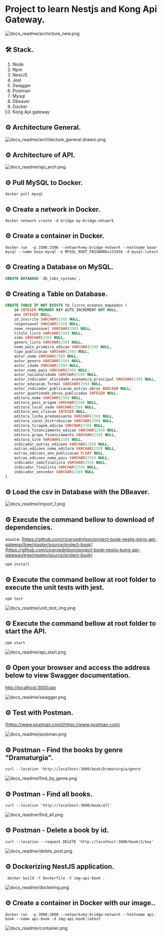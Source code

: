 # Project to learn Nestjs and Kong Api Gateway.

![docs_readme/archicture_new.png](docs_readme/nest-og.png)

## 🛠 Stack.

<ol>
  <li>Node</li>
  <li>Npm</li>
  <li>NestJS</li>
  <li>Jest</li>
  <li>Swagger</li>
  <li>Postman</li>
  <li>Mysql</li>
  <li>Dbeaver</li>
  <li>Docker</li>  
  <li>Kong Api gateway</li>
</ol>

## ⚙️ Architecture General.

![docs_readme/architecture_general.drawio.png](docs_readme/architecture_general.drawio.png)

## ⚙️ Architecture of API.

![docs_readme/api_arch.png](docs_readme/api_arch.png)


## ⚙️ Pull MySQL to Docker.
~~~~shell
docker pull mysql
~~~~

## ⚙️ Create a network in Docker.

~~~~shell
docker network create -d bridge my-bridge-network
~~~~

## ⚙️ Create a container in Docker.

~~~~shell
docker run  -p 3306:3306 --network=my-bridge-network --hostname base-mysql --name base-mysql -e MYSQL_ROOT_PASSWORD=123456 -d mysql:latest
~~~~

## ⚙️ Creating a Database on MySQL.

~~~~sql
CREATE DATABASE `db_labs_systems`;
~~~~

## ⚙️ Creating a Table on Database.

~~~~sql
CREATE TABLE IF NOT EXISTS tb_livros_oceanos_mapeados (
  	id INTEGER PRIMARY KEY AUTO_INCREMENT NOT NULL,
	ano INTEGER NULL,
	id_inscrito VARCHAR(250) NULL,
	responsavel VARCHAR(250) NULL,	
	nome_responsavel VARCHAR(250) NULL,	
	titulo_livro VARCHAR(250) NULL,	
	isbn VARCHAR(250) NULL,	
	genero_livro VARCHAR(250) NULL,	
	nome_pais_primeira_edicao VARCHAR(250) NULL,	
	tipo_publicacao VARCHAR(250) NULL,	
	autor_nome VARCHAR(250) NULL,	
	autor_genero VARCHAR(250) NULL,	
	autor_idade VARCHAR(250) NULL,	
	autor_nome_pais VARCHAR(250) NULL,	
	autor_nacionalidade VARCHAR(250) NULL,	
	autor_indicador_atividade_economica_principal VARCHAR(250) NULL,	
	autor_educacao_formal VARCHAR(250) NULL,	
	autor_indicador_publicacao_outras_obras BOOLEAN NULL,	
	autor_quantidade_obras_publicadas INTEGER NULL,	
	editora_nome VARCHAR(250) NULL,	
	editora_pais_origem VARCHAR(250) NULL,	
	editora_local_sede VARCHAR(250) NULL,	
	editora_ano_criacao INTEGER NULL,	
	editora_linha_predominante VARCHAR(250) NULL,	
	editora_canal_distribuicao VARCHAR(250) NULL,	
	editora_tiragem_edicao VARCHAR(250) NULL,	
	editora_financiamento_edicao VARCHAR(250) NULL,	
	editora_grupo_financiamento VARCHAR(250) NULL,	
	editora_site VARCHAR(250) NULL,
	indicador_outras_edicoes VARCHAR(250) NULL,	
	outras_edicoes_nome_editora VARCHAR(250) NULL,	
	outras_edicoes_ano_publicacao FLOAT NULL,		
	outras_edicoes_nome_pais VARCHAR(250) NULL,
	indicador_semifinalista VARCHAR(250) NULL,	
	indicador_finalista VARCHAR(250) NULL,	
	indicador_vencedor VARCHAR(250) NULL
) 
~~~~

## ⚙️ Load the csv in Database with the DBeaver.

![docs_readme/import_1.png](docs_readme/import_1.png)


## ⚙️ Execute the command bellow to download of dependencies.

source: [https://github.com/ciceroednilson/project-book-nestjs-kong-api-gateway/tree/master/source/project-book](https://github.com/ciceroednilson/project-book-nestjs-kong-api-gateway/tree/master/source/project-book)

~~~~shell
npm install
~~~~

## ⚙️ Execute the command bellow at root folder to execute the unit tests with jest.

~~~~shell
npm test
~~~~
![docs_readme/unit_test_img.png](docs_readme/unit_test_img.png)

## ⚙️ Execute the command bellow at root folder to start the API.

~~~~shell
npm start
~~~~
![docs_readme/api_start.png](docs_readme/api_start.png)


## ⚙️ Open your browser and access the address below to view Swagger documentation.

[http://localhost:3000/api](http://localhost:3000/api)

![docs_readme/swagger.png](docs_readme/swagger.png)

## ⚙️ Test with Postman.

[https://www.postman.com](https://www.postman.com)

![docs_readme/postman.png](docs_readme/postman.png)

## ⚙️ Postman - Find the books by genre "Dramaturgia".

~~~~shell
curl --location 'http://localhost:3000/book/Dramaturgia/genre'
~~~~

![docs_readme/find_by_genre.png](docs_readme/find_by_genre.png)

## ⚙️ Postman - Find all books.

~~~~shell
curl --location 'http://localhost:3000/book/all'
~~~~

![docs_readme/find_all.png](docs_readme/find_all.png)


## ⚙️ Postman - Delete a book by id.

~~~~shell
curl --location --request DELETE 'http://localhost:3000/book/2/key'
~~~~

![docs_readme/delete_post.png](docs_readme/delete_post.png)

## ⚙️ Dockerizing NestJS application.

~~~~shell
 docker build -f Dockerfile -t img-api-book .
~~~~

![docs_readme/dockering.png](docs_readme/dockering.png)

## ⚙️ Create a container in Docker with our image..

~~~~shell
docker run  -p 3000:3000 --network=my-bridge-network --hostname api-book --name api-book -d img-api-book:latest
~~~~

![docs_readme/container.png](docs_readme/container.png)
